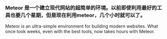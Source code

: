 ### Meteor 是一个建立现代网站的超简单的环境。以前即使利用最好的工具也要几个星期，但是现在利用meteor，几个小时就可以了。
Meteor is an ultra-simple environment for building modern websites. What once took weeks, even with the best tools, now takes hours with Meteor.